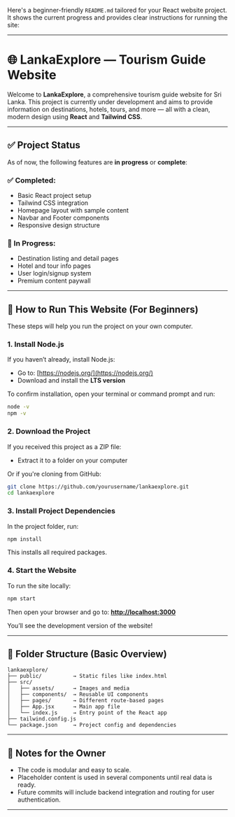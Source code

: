 Here's a beginner-friendly `README.md` tailored for your React website project. It shows the current progress and provides clear instructions for running the site:

---

# 🌐 LankaExplore — Tourism Guide Website

Welcome to **LankaExplore**, a comprehensive tourism guide website for Sri Lanka. This project is currently under development and aims to provide information on destinations, hotels, tours, and more — all with a clean, modern design using **React** and **Tailwind CSS**.

---

## ✅ Project Status

As of now, the following features are **in progress** or **complete**:

### ✅ Completed:

* Basic React project setup
* Tailwind CSS integration
* Homepage layout with sample content
* Navbar and Footer components
* Responsive design structure

### 🚧 In Progress:

* Destination listing and detail pages
* Hotel and tour info pages
* User login/signup system
* Premium content paywall

---

## 🚀 How to Run This Website (For Beginners)

These steps will help you run the project on your own computer.

### 1. Install Node.js

If you haven’t already, install Node.js:

* Go to: [https://nodejs.org/](https://nodejs.org/)
* Download and install the **LTS version**

To confirm installation, open your terminal or command prompt and run:

```bash
node -v
npm -v
```

### 2. Download the Project

If you received this project as a ZIP file:

* Extract it to a folder on your computer

Or if you're cloning from GitHub:

```bash
git clone https://github.com/yourusername/lankaexplore.git
cd lankaexplore
```

### 3. Install Project Dependencies

In the project folder, run:

```bash
npm install
```

This installs all required packages.

### 4. Start the Website

To run the site locally:

```bash
npm start
```

Then open your browser and go to:
**[http://localhost:3000](http://localhost:3000)**

You’ll see the development version of the website!

---

## 📁 Folder Structure (Basic Overview)

```
lankaexplore/
├── public/          → Static files like index.html
├── src/
│   ├── assets/      → Images and media
│   ├── components/  → Reusable UI components
│   ├── pages/       → Different route-based pages
│   ├── App.jsx      → Main app file
│   └── index.js     → Entry point of the React app
├── tailwind.config.js
└── package.json     → Project config and dependencies
```

---

## 📌 Notes for the Owner

* The code is modular and easy to scale.
* Placeholder content is used in several components until real data is ready.
* Future commits will include backend integration and routing for user authentication.

---

